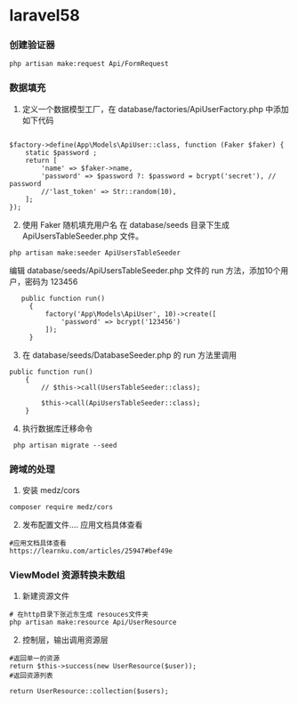 # laravel58
### 创建验证器
```$xslt
php artisan make:request Api/FormRequest
```
###  数据填充
1. 定义一个数据模型工厂，在 database/factories/ApiUserFactory.php 中添加如下代码

```$xslt

$factory->define(App\Models\ApiUser::class, function (Faker $faker) {
    static $password ;
    return [
        'name' => $faker->name,
        'password' => $password ?: $password = bcrypt('secret'), // password
        //'last_token' => Str::random(10),
    ];
});

```
2. 使用 Faker 随机填充用户名
在 database/seeds 目录下生成 ApiUsersTableSeeder.php 文件。
```$xslt
php artisan make:seeder ApiUsersTableSeeder
```
编辑 database/seeds/ApiUsersTableSeeder.php 文件的 run 方法，添加10个用户，密码为 123456

```$xslt
   public function run()
     {
         factory('App\Models\ApiUser', 10)->create([
             'password' => bcrypt('123456')
         ]);
     }
```
3. 在 database/seeds/DatabaseSeeder.php 的 run 方法里调用 
```$xslt
public function run()
    {
        // $this->call(UsersTableSeeder::class);

        $this->call(ApiUsersTableSeeder::class);
    }
```

4. 执行数据库迁移命令
```$xslt
 php artisan migrate --seed
```


### 跨域的处理
1. 安装 medz/cors
```$xslt
composer require medz/cors
```
2. 发布配置文件.... 应用文档具体查看
  ```$xslt
  #应用文档具体查看
https://learnku.com/articles/25947#bef49e
```
### ViewModel 资源转换未数组
1. 新建资源文件
```$xslt
# 在http目录下张近东生成 resouces文件夹
php artisan make:resource Api/UserResource
```
2. 控制层，输出调用资源层
```$xslt
#返回单一的资源
return $this->success(new UserResource($user));
#返回资源列表

return UserResource::collection($users);
```


